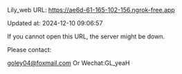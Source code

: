 Lily_web URL: https://ae6d-61-165-102-156.ngrok-free.app

Updated at: 2024-12-10 09:06:57

If you cannot open this URL, the server might be down.

Please contact: 

goley04@foxmail.com Or Wechat:GL_yeaH